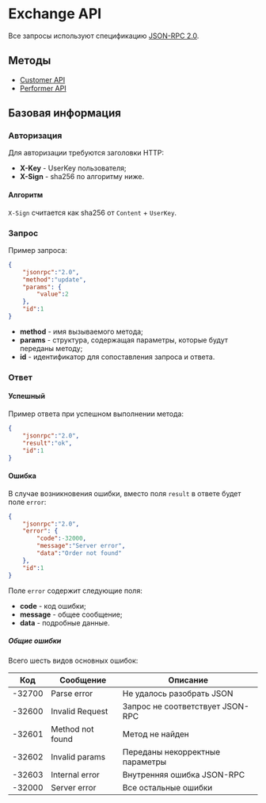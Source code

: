 # Exchange API

Все запросы используют спецификацию [JSON-RPC 2.0](http://www.jsonrpc.org/specification).

## Методы

* [Customer API](Customer.md)
* [Performer API](Performer.md)

## Базовая информация

### Авторизация

Для авторизации требуются заголовки HTTP:

* **X-Key** - UserKey пользователя;
* **X-Sign** - sha256 по алгоритму ниже.

#### Алгоритм

`X-Sign` считается как sha256 от `Content` + `UserKey`.

### Запрос

Пример запроса:

```json
{
    "jsonrpc":"2.0",
    "method":"update",
    "params": {
        "value":2
    },
    "id":1
}
```

* **method** - имя вызываемого метода;
* **params** - структура, содержащая параметры, которые будут переданы методу;
* **id** - идентификатор для сопоставления запроса и ответа.

### Ответ

#### Успешный

Пример ответа при успешном выполнении метода:

```json
{
    "jsonrpc":"2.0",
    "result":"ok",
    "id":1
}
```

#### Ошибка

В случае возникновения ошибки, вместо поля `result` в ответе будет поле `error`:

```json
{
    "jsonrpc":"2.0",
    "error": {
        "code":-32000,
        "message":"Server error",
        "data":"Order not found"
    },
    "id":1
}
```

Поле `error` содержит следующие поля:

* **code** - код ошибки;
* **message** - общее сообщение;
* **data** - подробные данные.

##### Общие ошибки

Всего шесть видов основных ошибок:

| Код    | Сообщение        | Описание                         |
| :----: | ---------------- | -------------------------------- |
| -32700 | Parse error      | Не удалось разобрать JSON        |
| -32600 | Invalid Request  | Запрос не соответствует JSON-RPC |
| -32601 | Method not found | Метод не найден                  |
| -32602 | Invalid params   | Переданы некорректные параметры  |
| -32603 | Internal error   | Внутренняя ошибка JSON-RPC       |
| -32000 | Server error     | Все остальные ошибки             |
